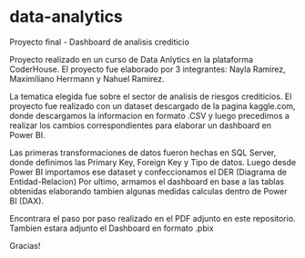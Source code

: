 # data-analytics
Proyecto final - Dashboard de analisis crediticio

Proyecto realizado en un curso de Data Anlytics en la plataforma CoderHouse.
El proyecto fue elaborado por 3 integrantes: Nayla Ramirez, Maximiliano Herrmann y Nahuel Ramirez.

La tematica elegida fue sobre el sector de analisis de riesgos crediticios.
El proyecto fue realizado con un dataset descargado de la pagina kaggle.com, donde descargamos la informacion en formato .CSV y luego precedimos a realizar los cambios correspondientes para elaborar un dashboard en Power BI.

Las primeras transformaciones de datos fueron hechas en SQL Server, donde definimos las Primary Key, Foreign Key y Tipo de datos.
Luego desde Power BI importamos ese dataset y confeccionamos el DER (Diagrama de Entidad-Relacion)
Por ultimo, armamos el dashboard en base a las tablas obtenidas elaborando tambien algunas medidas calculas dentro de Power BI (DAX).

Encontrara el paso por paso realizado en el PDF adjunto en este repositorio.
Tambien estara adjunto el Dashboard en formato .pbix

Gracias!
